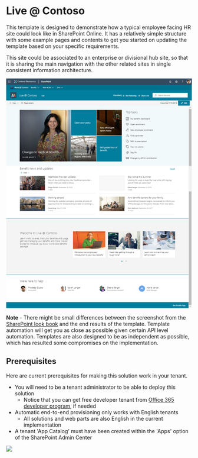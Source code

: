 # Live @ Contoso

This template is designed to demonstrate how a typical employee facing HR site could look like in SharePoint Online. It has a relatively simple structure with some example pages and contents to get you started on updating the template based on your specific requirements.

This site could be associated to an enterprise or divisional hub site, so that it is sharing the main navigation with the other related sites in single consistent information architecture.

![SharePoint Starter Kit UI](./full-layout-live.png)

**Note** - There might be small differences between the screenshot from the [SharePoint look book](https://spdesign.azurewebsites.net) and the end results of the template. Template automation will get you as close as possible given certain API level automation. Templates are also designed to be as independent as possible, which has resulted some compromises on the implementation.

## Prerequisites

Here are current prerequisites for making this solution work in your tenant.

- You will need to be a tenant administrator to be able to deploy this solution
    - Notice that you can get free developer tenant from [Office 365 developer program](https://developer.microsoft.com/en-us/office/dev-program), if needed
- Automatic end-to-end provisioning only works with English tenants
    - All solutions and web parts are also English in the current implementation
- A tenant 'App Catalog' must have been created within the 'Apps' option of the SharePoint Admin Center

<img src="https://telemetry.sharepointpnp.com/sp-dev-provisioning-templates/LiveAtContoso" />